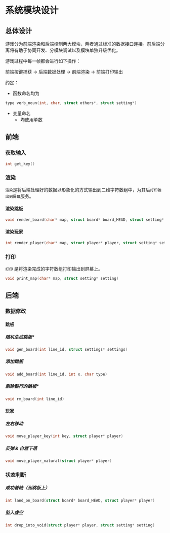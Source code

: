 # 系统模块设计



## 总体设计

游戏分为前端渲染和后端控制两大模块，两者通过标准的数据接口连接。前后端分离将有助于协同开发、分模块调试以及模块单独升级优化。

游戏过程中每一帧都会进行如下操作：

前端按键捕获 -> 后端数据处理 -> 前端渲染 -> 前端打印输出



约定：

- 函数命名均为

```C
type verb_noun(int, char, struct others*, struct setting*)
```

- 变量命名
  - 均使用单数



## 前端

### 获取输入

```C
int get_key()
```



### 渲染

`渲染`是将后端处理好的数据以形象化的方式输出到二维字符数组中，为其后`打印输出到屏幕`服务。

#### 渲染跳板

```C
void render_board(char* map, struct board* board_HEAD, struct setting* setting)
```



#### 渲染玩家

```C
int render_player(char* map, struct player* player, struct setting* setting)
```



### 打印

`打印` 是将渲染完成的字符数组打印输出到屏幕上。

```C
void print_map(char* map, struct setting* setting)
```



## 后端

### 数据修改

#### 跳板

##### 随机生成跳板*

```C
void gen_board(int line_id, struct settings* settings)
```



##### 添加跳板

```C
void add_board(int line_id, int x, char type)
```



##### 删除整行的跳板*

```C
void rm_board(int line_id)
```



#### 玩家

##### 左右移动

```C
void move_player_key(int key, struct player* player)
```



##### 反弹 & 自然下落

```C
void move_player_natural(struct player* player)
```



### 状态判断

##### 成功着陆（到跳板上）

```C
int land_on_board(struct board* board_HEAD, struct player* player)
```



##### 坠入虚空

```C
int drop_into_void(struct player* player, struct setting* setting)
```











